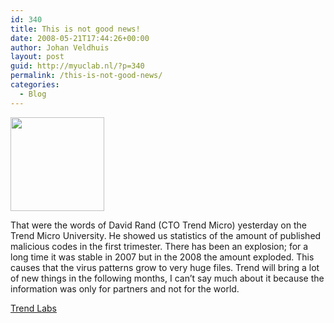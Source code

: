 ```yaml
---
id: 340
title: This is not good news!
date: 2008-05-21T17:44:26+00:00
author: Johan Veldhuis
layout: post
guid: http://myuclab.nl/?p=340
permalink: /this-is-not-good-news/
categories:
  - Blog
---
```

[<img class="alignnone size-thumbnail wp-image-341" title="David Rend (CTO Trend Micro)" src="https://i0.wp.com/myuclab.nl/wp-content/uploads/2008/05/drand-150x150.jpg?resize=150%2C150" alt="" width="150" height="150" data-recalc-dims="1" />](https://i2.wp.com/myuclab.nl/wp-content/uploads/2008/05/drand.jpg)

That were the words of David Rand (CTO Trend Micro) yesterday on the Trend Micro University. He showed us statistics of the amount of published malicious codes in the first trimester. There has been an explosion; for a long time it was stable in 2007 but in the 2008 the amount exploded. This causes that the virus patterns grow to very huge files. Trend will bring a lot of new things in the following months, I can&#8217;t say much about it because the information was only for partners and not for the world.

<a href="http://itw.trendmicro.com/trend_labs.php" target="_blank">Trend Labs</a>